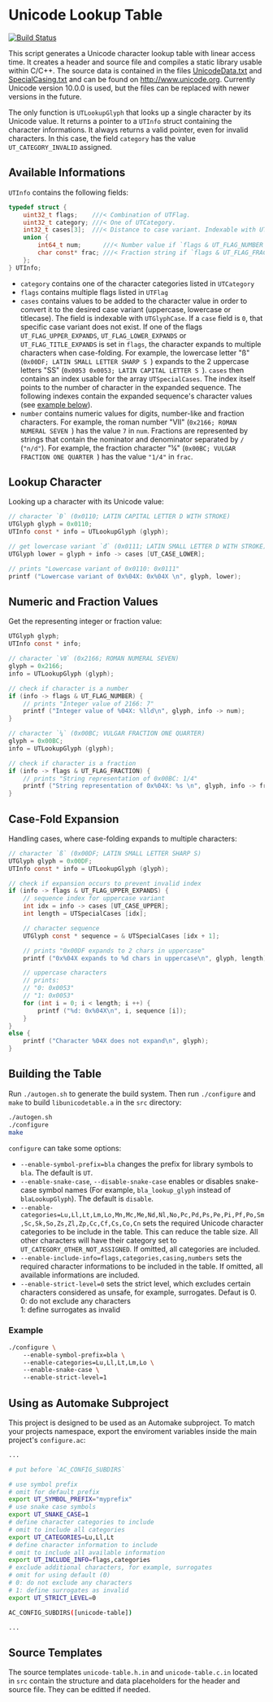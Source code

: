 Unicode Lookup Table
====================

[![Build Status](https://api.travis-ci.org/detomon/unicode-table.svg?branch=master)](https://travis-ci.org/detomon/unicode-table)

This script generates a Unicode character lookup table with linear access time. It creates a header and source file and compiles a static library usable within C/C++. The source data is contained in the files [UnicodeData.txt](http://www.unicode.org/Public/10.0.0/ucd/UnicodeData.txt) and [SpecialCasing.txt](http://www.unicode.org/Public/10.0.0/ucd/SpecialCasing.txt) and can be found on <http://www.unicode.org>. Currently Unicode version 10.0.0 is used, but the files can be replaced with newer versions in the future.

The only function is `UTLookupGlyph` that looks up a single character by its Unicode value. It returns a pointer to a `UTInfo` struct containing the character informations. It always returns a valid pointer, even for invalid characters. In this case, the field `category` has the value `UT_CATEGORY_INVALID` assigned.

Available Informations
----------------------

`UTInfo` contains the following fields:

```c
typedef struct {
	uint32_t flags;    ///< Combination of UTFlag.
	uint32_t category; ///< One of UTCategory.
	int32_t cases[3];  ///< Distance to case variant. Indexable with UTCase.
	union {
		int64_t num;      ///< Number value if `flags & UT_FLAG_NUMBER`.
		char const* frac; ///< Fraction string if `flags & UT_FLAG_FRACTION`.
	};
} UTInfo;
```

- `category` contains one of the character categories listed in `UTCategory`
- `flags` contains multiple flags listed in `UTFlag`
- `cases` contains values to be added to the character value in order to convert it to the desired case variant (uppercase, lowercase or titlecase). The field is indexable with `UTGlyphCase`. If a `case` field is `0`, that specific case variant does not exist. If one of the flags `UT_FLAG_UPPER_EXPANDS`, `UT_FLAG_LOWER_EXPANDS` or `UT_FLAG_TITLE_EXPANDS` is set in `flags`, the character expands to multiple characters when case-folding. For example, the lowercase letter "ß" (`0x00DF; LATIN SMALL LETTER SHARP S `) expands to the 2 uppercase letters "SS" (`0x0053 0x0053; LATIN CAPITAL LETTER S `). `cases` then contains an index usable for the array `UTSpecialCases`. The index itself points to the number of character in the expanded sequence. The following indexes contain the expanded sequence's character values (see [example below](#user-content-case-fold-expansion)).
- `number` contains numeric values for digits, number-like and fraction characters. For example, the roman number "Ⅶ" (`0x2166; ROMAN NUMERAL SEVEN `) has the value `7` in `num`. Fractions are represented by strings that contain the nominator and denominator separated by `/` (`"n/d"`). For example, the fraction character "¼" (`0x00BC; VULGAR FRACTION ONE QUARTER `) has the value `"1/4"` in `frac`.

Lookup Character
----------------

Looking up a character with its Unicode value:

```c
// character `Đ` (0x0110; LATIN CAPITAL LETTER D WITH STROKE)
UTGlyph glyph = 0x0110;
UTInfo const * info = UTLookupGlyph (glyph);

// get lowercase variant `đ` (0x0111; LATIN SMALL LETTER D WITH STROKE)
UTGlyph lower = glyph + info -> cases [UT_CASE_LOWER];

// prints "Lowercase variant of 0x0110: 0x0111"
printf ("Lowercase variant of 0x%04X: 0x%04X \n", glyph, lower);
```

Numeric and Fraction Values
---------------------------

Get the representing integer or fraction value:

```c
UTGlyph glyph;
UTInfo const * info;

// character `Ⅶ` (0x2166; ROMAN NUMERAL SEVEN)
glyph = 0x2166;
info = UTLookupGlyph (glyph);

// check if character is a number
if (info -> flags & UT_FLAG_NUMBER) {
	// prints "Integer value of 2166: 7"
	printf ("Integer value of %04X: %lld\n", glyph, info -> num);
}

// character `¼` (0x00BC; VULGAR FRACTION ONE QUARTER)
glyph = 0x00BC;
info = UTLookupGlyph (glyph);

// check if character is a fraction
if (info -> flags & UT_FLAG_FRACTION) {
	// prints "String representation of 0x00BC: 1/4"
	printf ("String representation of 0x%04X: %s \n", glyph, info -> frac);
}
```

Case-Fold Expansion
-------------------

Handling cases, where case-folding expands to multiple characters:

```c
// character `ß` (0x00DF; LATIN SMALL LETTER SHARP S)
UTGlyph glyph = 0x00DF;
UTInfo const * info = UTLookupGlyph (glyph);

// check if expansion occurs to prevent invalid index
if (info -> flags & UT_FLAG_UPPER_EXPANDS) {
	// sequence index for uppercase variant
	int idx = info -> cases [UT_CASE_UPPER];
	int length = UTSpecialCases [idx];

	// character sequence
	UTGlyph const * sequence = & UTSpecialCases [idx + 1];

	// prints "0x00DF expands to 2 chars in uppercase"
	printf ("0x%04X expands to %d chars in uppercase\n", glyph, length);

	// uppercase characters
	// prints:
	// "0: 0x0053"
	// "1: 0x0053"
	for (int i = 0; i < length; i ++) {
		printf ("%d: 0x%04X\n", i, sequence [i]);
	}
}
else {
	printf ("Character %04X does not expand\n", glyph);
}
```

Building the Table
------------------

Run `./autogen.sh` to generate the build system. Then run `./configure` and `make` to build `libunicodetable.a` in the `src` directory:

```sh
./autogen.sh
./configure
make
```

`configure` can take some options:

- `--enable-symbol-prefix=bla` changes the prefix for library symbols to `bla`. The default is `UT`.
- `--enable-snake-case`, `--disable-snake-case` enables or disables snake-case symbol names (For example, `bla_lookup_glyph` instead of `blaLookupGlyph`). The default is `disable`.
- `--enable-categories=Lu,Ll,Lt,Lm,Lo,Mn,Mc,Me,Nd,Nl,No,Pc,Pd,Ps,Pe,Pi,Pf,Po,Sm,Sc,Sk,So,Zs,Zl,Zp,Cc,Cf,Cs,Co,Cn` sets the required Unicode character categories to be include in the table. This can reduce the table size. All other characters will have their category set to `UT_CATEGORY_OTHER_NOT_ASSIGNED`. If omitted, all categories are included.
- `--enable-include-info=flags,categories,casing,numbers` sets the required character informations to be included in the table. If omitted, all available informations are included.
- `--enable-strict-level=0` sets the strict level, which excludes certain characters considered as unsafe, for example, surrogates. Defaut is 0.  
0: do not exclude any characters  
1: define surrogates as invalid  

### Example

```sh
./configure \  
    --enable-symbol-prefix=bla \  
    --enable-categories=Lu,Ll,Lt,Lm,Lo \  
    --enable-snake-case \  
    --enable-strict-level=1
```

Using as Automake Subproject
----------------------------

This project is designed to be used as an Automake subproject. To match your projects namespace, export the enviroment variables inside the main project's `configure.ac`:

```sh
...

# put before `AC_CONFIG_SUBDIRS`

# use symbol prefix
# omit for default prefix
export UT_SYMBOL_PREFIX="myprefix"
# use snake case symbols
export UT_SNAKE_CASE=1
# define character categories to include
# omit to include all categories
export UT_CATEGORIES=Lu,Ll,Lt
# define character information to include
# omit to include all available information
export UT_INCLUDE_INFO=flags,categories
# exclude additional characters, for example, surrogates
# omit for using default (0)
# 0: do not exclude any characters
# 1: define surrogates as invalid
export UT_STRICT_LEVEL=0

AC_CONFIG_SUBDIRS([unicode-table])

...
```

Source Templates
----------------

The source templates `unicode-table.h.in` and `unicode-table.c.in` located in `src` contain the structure and data placeholders for the header and source file. They can be editted if needed.
